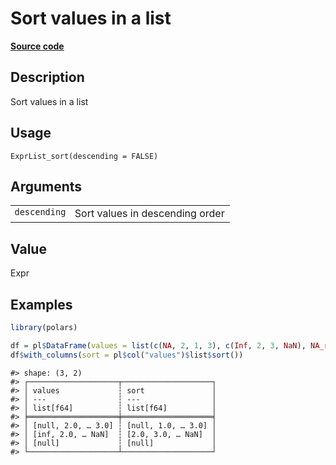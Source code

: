 

# Sort values in a list

[**Source code**](https://github.com/pola-rs/r-polars/tree/c47431ca69622f79ed7a3f1d7bfee6075ffabfee/R/expr__list.R#L57)

## Description

Sort values in a list

## Usage

<pre><code class='language-R'>ExprList_sort(descending = FALSE)
</code></pre>

## Arguments

<table>
<tr>
<td style="white-space: nowrap; font-family: monospace; vertical-align: top">
<code id="ExprList_sort_:_descending">descending</code>
</td>
<td>
Sort values in descending order
</td>
</tr>
</table>

## Value

Expr

## Examples

``` r
library(polars)

df = pl$DataFrame(values = list(c(NA, 2, 1, 3), c(Inf, 2, 3, NaN), NA_real_))
df$with_columns(sort = pl$col("values")$list$sort())
```

    #> shape: (3, 2)
    #> ┌────────────────────┬────────────────────┐
    #> │ values             ┆ sort               │
    #> │ ---                ┆ ---                │
    #> │ list[f64]          ┆ list[f64]          │
    #> ╞════════════════════╪════════════════════╡
    #> │ [null, 2.0, … 3.0] ┆ [null, 1.0, … 3.0] │
    #> │ [inf, 2.0, … NaN]  ┆ [2.0, 3.0, … NaN]  │
    #> │ [null]             ┆ [null]             │
    #> └────────────────────┴────────────────────┘
